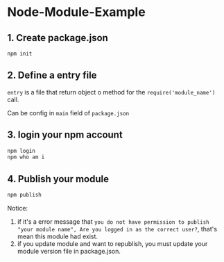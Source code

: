 # Node-Module-Example

## 1. Create package.json

```bash
npm init
```

## 2. Define a entry file

`entry` is a file that return object o method for the `require('module_name')` call.

Can be config in `main` field of `package.json`

## 3. login your npm account

```bash
npm login
npm who am i
```

## 4. Publish your module

```bash
npm publish
```

Notice:

1. if it's a error message that `you do not have permission to publish "your module name", Are you logged in as the correct user?`, that's mean this module had exist.
2. if you update module and want to republish, you must update your module version file in package.json.
